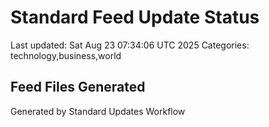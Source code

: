 # Standard Feed Update Status
Last updated: Sat Aug 23 07:34:06 UTC 2025
Categories: technology,business,world

## Feed Files Generated

Generated by Standard Updates Workflow

